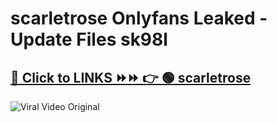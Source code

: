 
 # scarletrose Onlyfans Leaked - Update Files sk98l

## <h2><a href="https://clipsfans.com/scarletrose&ref=git">🔗 Click to LINKS ⏩⏩ 👉 🟢 scarletrose </a></h2>

<a href="https://clipsfans.com/scarletrose&ref=git" rel="nofollow" data-target="animated-image.originalLink"><img src="https://i.ibb.co.com/xMMVF88/686577567.gif" alt="Viral Video Original" style="max-width: 100%; display: inline-block;" data-target="animated-image.originalImage"></a>

